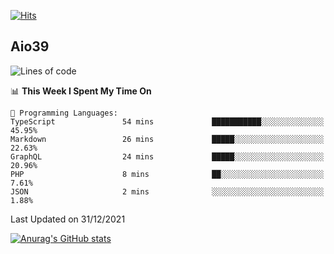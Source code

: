 [![Hits](https://hits.seeyoufarm.com/api/count/incr/badge.svg?url=https%3A%2F%2Fgithub.com%2Faio39&count_bg=%2339C5BB&title_bg=%23555555&icon=&icon_color=%23E7E7E7&title=hits&edge_flat=false)](https://hits.seeyoufarm.com)

## Aio39

<!--START_SECTION:waka-->
![Lines of code](https://img.shields.io/badge/From%20Hello%20World%20I%27ve%20Written-1%20Million%20lines%20of%20code-blue)

📊 **This Week I Spent My Time On** 

```text
💬 Programming Languages: 
TypeScript               54 mins             ███████████░░░░░░░░░░░░░░   45.95% 
Markdown                 26 mins             █████░░░░░░░░░░░░░░░░░░░░   22.63% 
GraphQL                  24 mins             █████░░░░░░░░░░░░░░░░░░░░   20.96% 
PHP                      8 mins              ██░░░░░░░░░░░░░░░░░░░░░░░   7.61% 
JSON                     2 mins              ░░░░░░░░░░░░░░░░░░░░░░░░░   1.88%

```


 Last Updated on 31/12/2021
<!--END_SECTION:waka-->
[![Anurag's GitHub stats](https://github-readme-stats.vercel.app/api?username=aio39)](https://github.com/anuraghazra/github-readme-stats)

<!--
**aio39/aio39** is a ✨ _special_ ✨ repository because its `README.md` (this file) appears on your GitHub profile.

Here are some ideas to get you started:

- 🔭 I’m currently working on ...
- 🌱 I’m currently learning ...
- 👯 I’m looking to collaborate on ...
- 🤔 I’m looking for help with ...
- 💬 Ask me about ...
- 📫 How to reach me: ...
- 😄 Pronouns: ...
- ⚡ Fun fact: ...
-->
